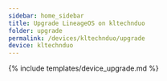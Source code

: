 ```yaml
---
sidebar: home_sidebar
title: Upgrade LineageOS on kltechnduo
folder: upgrade
permalink: /devices/kltechnduo/upgrade
device: kltechnduo
---
```

{% include templates/device_upgrade.md %}
